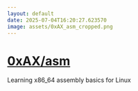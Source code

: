 ```yaml
---
layout: default
date: 2025-07-04T16:20:27.623570
image: assets/0xAX_asm_cropped.png
---
```


# [0xAX/asm](https://github.com/0xAX/asm)

Learning x86_64 assembly basics for Linux
